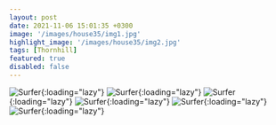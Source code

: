 ```yaml
---
layout: post
date: 2021-11-06 15:01:35 +0300
image: '/images/house35/img1.jpg'
highlight_image: '/images/house35/img2.jpg'
tags: [Thornhill]
featured: true
disabled: false
---
```


![Surfer]({{site.baseurl}}/images/house35/img3.jpg){:loading="lazy"}
![Surfer]({{site.baseurl}}/images/house35/img4.jpg){:loading="lazy"}
![Surfer]({{site.baseurl}}/images/house35/img5.jpg){:loading="lazy"}
![Surfer]({{site.baseurl}}/images/house35/img6.jpg){:loading="lazy"}
![Surfer]({{site.baseurl}}/images/house35/img7.jpg){:loading="lazy"}
![Surfer]({{site.baseurl}}/images/house35/img8.jpg){:loading="lazy"}
